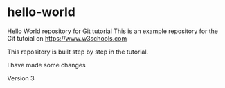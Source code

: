 # hello-world
Hello World repository for Git tutorial
This is an example repository for the Git tutoial on https://www.w3schools.com

This repository is built step by step in the tutorial.

I have made some changes

Version 3
